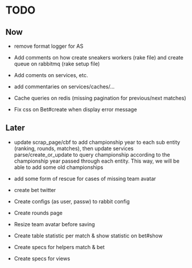 # TODO

## Now

- remove format logger for AS
- Add comments on how create sneakers workers (rake file) and create queue on rabbitmq (rake setup file)
- Add coments on services, etc.
- add commentaries on services/caches/...

- Cache queries on redis (missing pagination for previous/next matches)

- Fix css on Bet#create when display error message

## Later

- update scrap_page/cbf to add championship year to each sub entity (ranking, rounds, matches), then update services parse/create_or_update to query championship according to the championship year passed through each entity. This way, we will be able to add some old championships

- add some form of rescue for cases of missing team avatar
- create bet twitter
- Create configs (as user, passw) to rabbit config
- Create rounds page
- Resize team avatar before saving
- Create table statistic per match & show statistic on bet#show
- Create specs for helpers match & bet
- Create specs for views

